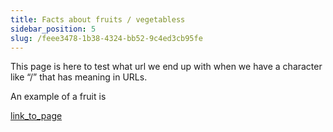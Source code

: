 ```yaml
---
title: Facts about fruits / vegetabless
sidebar_position: 5
slug: /feee3478-1b38-4324-bb52-9c4ed3cb95fe
---
```




This page is here to test what url we end up with when we have a character like “/” that has meaning in URLs.


An example of a fruit is 


[link_to_page](48fc9838-0850-43ed-8670-0efb2fd63991)

